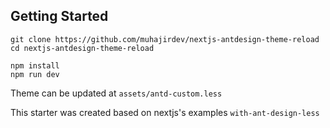 
## Getting Started

```
git clone https://github.com/muhajirdev/nextjs-antdesign-theme-reload
cd nextjs-antdesign-theme-reload

npm install
npm run dev
```

Theme can be updated at `assets/antd-custom.less`


This starter was created based on  nextjs's examples `with-ant-design-less`

